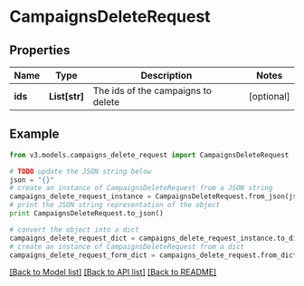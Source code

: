 # CampaignsDeleteRequest


## Properties
Name | Type | Description | Notes
------------ | ------------- | ------------- | -------------
**ids** | **List[str]** | The ids of the campaigns to delete | [optional] 

## Example

```python
from v3.models.campaigns_delete_request import CampaignsDeleteRequest

# TODO update the JSON string below
json = "{}"
# create an instance of CampaignsDeleteRequest from a JSON string
campaigns_delete_request_instance = CampaignsDeleteRequest.from_json(json)
# print the JSON string representation of the object
print CampaignsDeleteRequest.to_json()

# convert the object into a dict
campaigns_delete_request_dict = campaigns_delete_request_instance.to_dict()
# create an instance of CampaignsDeleteRequest from a dict
campaigns_delete_request_form_dict = campaigns_delete_request.from_dict(campaigns_delete_request_dict)
```
[[Back to Model list]](../README.md#documentation-for-models) [[Back to API list]](../README.md#documentation-for-api-endpoints) [[Back to README]](../README.md)


